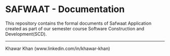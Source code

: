 # SAFWAAT - Documentation
This repository contains the formal documents of Safwaat Application created as part of our semester course Software Construction and Development(SCD).
<hr />
Khawar Khan (www.linkedin.com/in/khawar-khan)

